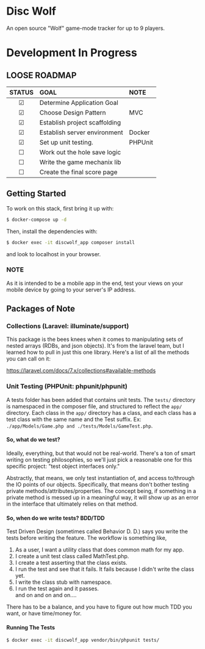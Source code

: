 # Disc Wolf
An open source "Wolf" game-mode tracker for up to 9 players.

# Development In Progress

## LOOSE ROADMAP

| STATUS    | GOAL                          | NOTE |
| :-------: | :---------------------------- | :--- |
| &#9745;   | Determine Application Goal    | |
| &#9745;   | Choose Design Pattern         | MVC |
| &#9745;   | Establish project scaffolding | |
| &#9745;   | Establish server environment  | Docker |
| &#9745;   | Set up unit testing.          | PHPUnit |
| &#9744;   | Work out the hole save logic  |  |
| &#9744;   | Write the game mechanix lib   |  |
| &#9744;   | Create the final score page   |  |

## Getting Started

To work on this stack, first bring it up with:

```bash
$ docker-compose up -d
```

Then, install the dependencies with:

```bash
$ docker exec -it discwolf_app composer install
```

and look to localhost in your browser.

### NOTE
As it is intended to be a mobile app in the end, test your views on
your mobile device by going to your server's IP address.

## Packages of Note

### Collections (Laravel: illuminate/support)

This package is the bees knees when it comes to manipulating sets of
nested arrays (RDBs, and json objects). It's from the laravel team, but
I learned how to pull in just this one library. Here's a list of all the
methods you can call on it:  

https://laravel.com/docs/7.x/collections#available-methods

### Unit Testing (PHPUnit: phpunit/phpunit)

A tests folder has been added that contains unit tests. The `tests/` 
directory is namespaced in the composer file, and structured to reflect 
the `app/` directory. Each class in the `app/` directory has a class, and 
each class has a test class with the same name and the Test suffix. Ex:
`./app/Models/Game.php and ./tests/Models/GameTest.php`.

#### So, what do we test?
Ideally, everything, but that would not be real-world. There's a ton of 
smart writing on testing philosophies, so we'll just pick a reasonable one
for this specific project: "test object interfaces only."  

Abstractly, that means, we only test instantiation of, and access 
to/through the IO points of our objects. Specifically, that means don't 
bother testing private methods/attributes/properties. The concept being, 
if something in a private method is messed up in a meaningful way, it will
show up as an error in the interface that ultimately relies on that method.

#### So, when do we write tests? BDD/TDD

Test Driven Design (sometimes called Behavior D. D.) says you write the tests 
before writing the feature. The workflow is something like,  

1. As a user, I want a utility class that does common math for my app.  
2. I create a unit test class called MathTest.php.  
3. I create a test asserting that the class exists.   
4. I run the test and see that it fails. It fails because I didn't write
the class yet.  
5. I write the class stub with namespace.   
6. I run the test again and it passes.  
and on and on and on.... 

There has to be a balance, and you have to figure out how much TDD you want,
or have time/money for.

#### Running The Tests

```bash
$ docker exec -it discwolf_app vendor/bin/phpunit tests/
```

